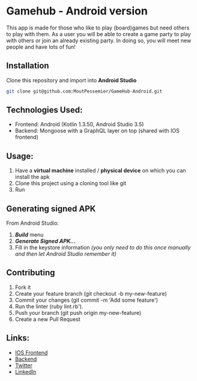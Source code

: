 # Gamehub - Android version

This app is made for those who like to play (board)games but need others to play with them. As a user you will be able to create a game party to play with others or join an already existing party. In doing so, you will meet new people and have lots of fun!

## Installation
Clone this repository and import into **Android Studio**
```bash
git clone git@github.com:MoutPessemier/GameHub-Android.git
```

## Technologies Used:

 - Frontend: Android (Kotlin 1.3.50, Android Studio 3.5)
 - Backend: Mongoose with a GraphQL layer on top (shared with IOS frontend)
 
## Usage:

1. Have a **virtual machine** installed / **physical device** on which you can install the apk
2. Clone this project using a cloning tool like git
3. Run

## Generating signed APK
From Android Studio:
1. ***Build*** menu
2. ***Generate Signed APK...***
3. Fill in the keystore information *(you only need to do this once manually and then let Android Studio remember it)*

## Contributing

1. Fork it
2. Create your feature branch (git checkout -b my-new-feature)
3. Commit your changes (git commit -m 'Add some feature')
4. Run the linter (ruby lint.rb').
5. Push your branch (git push origin my-new-feature)
6. Create a new Pull Request

## Links:

- [IOS Frontend](https://github.com/MoutPessemier/GameHub-IOS)
- [Backend](https://github.com/MoutPessemier/GameHub-Backend)
- [Twitter](https://twitter.com/MoutPessemier)
- [LinkedIn](https://www.linkedin.com/in/moutpessemier/)